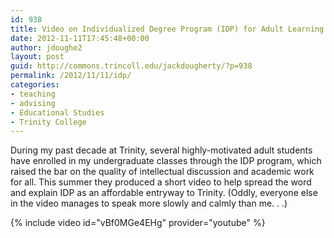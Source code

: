 ```yaml
---
id: 938
title: Video on Individualized Degree Program (IDP) for Adult Learning
date: 2012-11-11T17:45:48+00:00
author: jdoughe2
layout: post
guid: http://commons.trincoll.edu/jackdougherty/?p=938
permalink: /2012/11/11/idp/
categories:
- teaching
- advising
- Educational Studies
- Trinity College
---
```

During my past decade at Trinity, several highly-motivated adult students have enrolled in my undergraduate classes through the IDP program, which raised the bar on the quality of intellectual discussion and academic work for all. This summer they produced a short video to help spread the word and explain IDP as an affordable entryway to Trinity. (Oddly, everyone else in the video manages to speak more slowly and calmly than me. . .)

{% include video id="vBf0MGe4EHg" provider="youtube" %}
